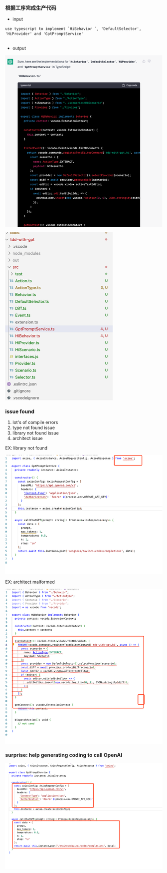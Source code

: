 ### 根据工序完成生产代码

* input

```
use typescript to implement `HiBehavior `, 'DefaultSelector', 'HiProvider' and 'GptPromptService'


```

* output

![1681911077158](image/4-coding/1681911077158.png)


![1681911053438](image/4-coding/1681911053438.png)


### issue found

1. lot's of compile errors
2. type not found issue
3. library not found issue
4. architect issue

EX: library not found

![1681911195730](image/4-coding/1681911195730.png)

EX:  architect malformed

![1681911143709](image/4-coding/1681911143709.png)

### surprise:  help generating coding to call OpenAI

![1681911262448](image/4-coding/1681911262448.png)

